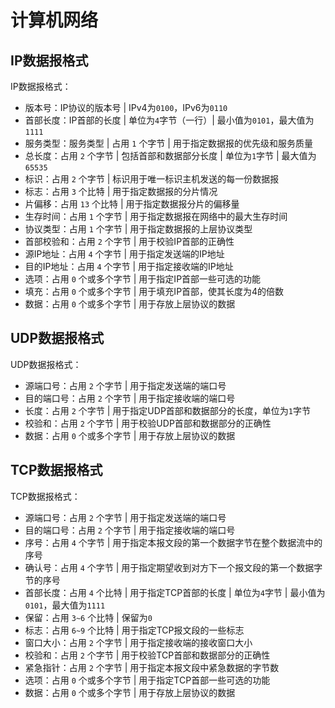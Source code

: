 # 计算机网络

## IP数据报格式
IP数据报格式：
<IPDatagram />
- 版本号：IP协议的版本号 | IPv4为`0100`，IPv6为`0110`
- 首部长度：IP首部的长度 | 单位为`4`字节（一行）| 最小值为`0101`，最大值为`1111`
- 服务类型：服务类型 | 占用 `1` 个字节 | 用于指定数据报的优先级和服务质量
- 总长度：占用 `2` 个字节 | 包括首部和数据部分长度 | 单位为`1`字节 | 最大值为`65535`
- 标识：占用 `2` 个字节 | 标识用于唯一标识主机发送的每一份数据报
- 标志：占用 `3` 个比特 | 用于指定数据报的分片情况
- 片偏移：占用 `13` 个比特 | 用于指定数据报分片的偏移量
- 生存时间：占用 `1` 个字节 | 用于指定数据报在网络中的最大生存时间
- 协议类型：占用 `1` 个字节 | 用于指定数据报的上层协议类型
- 首部校验和：占用 `2` 个字节 | 用于校验IP首部的正确性
- 源IP地址：占用 `4` 个字节 | 用于指定发送端的IP地址
- 目的IP地址：占用 `4` 个字节 | 用于指定接收端的IP地址
- 选项：占用 `0` 个或多个字节 | 用于指定IP首部一些可选的功能
- 填充：占用 `0` 个或多个字节 | 用于填充IP首部，使其长度为4的倍数
- 数据：占用 `0` 个或多个字节 | 用于存放上层协议的数据

## UDP数据报格式
UDP数据报格式：
<UDPDatagram />
- 源端口号：占用 `2` 个字节 | 用于指定发送端的端口号
- 目的端口号：占用 `2` 个字节 | 用于指定接收端的端口号
- 长度：占用 `2` 个字节 | 用于指定UDP首部和数据部分的长度，单位为`1`字节
- 校验和：占用 `2` 个字节 | 用于校验UDP首部和数据部分的正确性
- 数据：占用 `0` 个或多个字节 | 用于存放上层协议的数据

## TCP数据报格式
TCP数据报格式：
<TCPDatagram />
- 源端口号：占用 `2` 个字节 | 用于指定发送端的端口号
- 目的端口号：占用 `2` 个字节 | 用于指定接收端的端口号
- 序号：占用 `4` 个字节 | 用于指定本报文段的第一个数据字节在整个数据流中的序号
- 确认号：占用 `4` 个字节 | 用于指定期望收到对方下一个报文段的第一个数据字节的序号
- 首部长度：占用 `4` 个比特 | 用于指定TCP首部的长度 | 单位为`4`字节 | 最小值为`0101`，最大值为`1111`
- 保留：占用 `3~6` 个比特 | 保留为`0`
- 标志：占用 `6~9` 个比特 | 用于指定TCP报文段的一些标志
- 窗口大小：占用 `2` 个字节 | 用于指定接收端的接收窗口大小
- 校验和：占用 `2` 个字节 | 用于校验TCP首部和数据部分的正确性
- 紧急指针：占用 `2` 个字节 | 用于指定本报文段中紧急数据的字节数
- 选项：占用 `0` 个或多个字节 | 用于指定TCP首部一些可选的功能
- 数据：占用 `0` 个或多个字节 | 用于存放上层协议的数据
